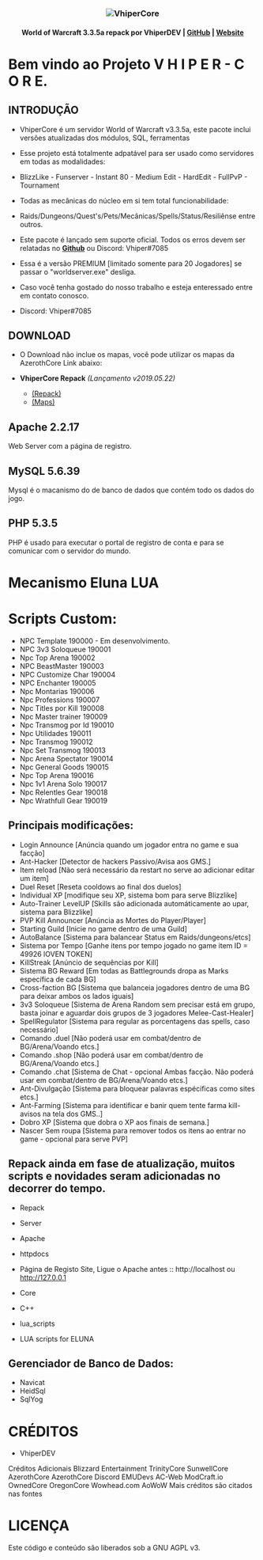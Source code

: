### <p align="center">![VhiperCore](https://media.discordapp.net/attachments/521114818535751681/580934854716162083/w40k0CLZAswQ8ocGJQRbI3wlu8_x9H4A-7h-Uxw6YXoS9gJSCmvbRdnj-JwnRsZgGBV6FTVLKZ6ZIJW0uhfh_y6pu64YF5hBZ1sC.png "VhiperCore")</p>

#### <p align="center"> World of Warcraft 3.3.5a repack por VhiperDEV | [GitHub](https://github.com/vhiperdev) | [Website](https://sites.google.com/view/wowemuladores)</p>


# Bem vindo ao Projeto V H I P E R - C O R E.

## INTRODUÇÃO

- VhiperCore é um servidor World of Warcraft v3.3.5a, este pacote inclui versões atualizadas dos módulos, SQL, ferramentas

- Esse projeto está totalmente adpatável para ser usado como servidores em todas as modalidades:

- BlizzLike - Funserver - Instant 80 - Medium Edit - HardEdit - FullPvP - Tournament

- Todas as mecânicas do núcleo em si tem total funcionabilidade:

- Raids/Dungeons/Quest's/Pets/Mecânicas/Spells/Status/Resiliênse entre outros.

- Este pacote é lançado sem suporte oficial. Todos os erros devem ser relatadas no [**Github**](https://github.com/vhiperdev/VhiperCore/issues) ou Discord: Vhiper#7085

- Essa é a versão PREMIUM [limitado somente para 20 Jogadores] se passar o "worldserver.exe" desliga.

- Caso você tenha gostado do nosso trabalho e esteja enteressado entre em contato conosco.

- Discord: Vhiper#7085

## DOWNLOAD

- O Download não inclue os mapas, você pode utilizar os mapas da AzerothCore Link abaixo:

- **VhiperCore Repack** _(Lançamento v2019.05.22)_
    - [(Repack)](https://rebrand.ly/vhipercore_project)
	- [(Maps)](https://rebrand.ly/vhipercore_mapas)
  

## Apache 2.2.17 
Web Server com a página de registro.

## MySQL 5.6.39
Mysql é o macanismo do de banco de dados que contém todo os dados do jogo.

## PHP 5.3.5
PHP é usado para executar o portal de registro de conta e para se comunicar com o servidor do mundo.

# Mecanismo Eluna LUA

# Scripts Custom:

- NPC Template 	    	190000 - Em desenvolvimento.
- NPC 3v3 Soloqueue   	190001
- Npc Top Arena	    	190002
- NPC BeastMaster     	190003
- NPC Customize Char  	190004
- NPC Enchanter 	    190005
- Npc Montarias	    	190006
- Npc Professions     	190007
- Npc Titles por Kill 	190008
- Npc Master trainer  	190009
- Npc Transmog por Id 	190010
- Npc Utilidades      	190011
- Npc Transmog  	    190012
- Npc Set Transmog    	190013
- Npc Arena Spectator 	190014
- Npc General Goods		190015
- Npc Top Arena 		190016
- Npc 1v1 Arena Solo	190017
- Npc Relentles Gear  	190018
- Npc Wrathfull Gear	190019

## Principais modificações:

- Login Announce	[Anúncia quando um jogador entra no game e sua facção]
- Ant-Hacker 	    	[Detector de hackers Passivo/Avisa aos GMS.]
- Item reload 	    	[Não será necessário da restart no serve ao adicionar editar um item]
- Duel Reset 	    	[Reseta cooldows ao final dos duelos]
- Individual XP 	[modifique seu XP, sistema bom para serve Blizzlike]
- Auto-Trainer LevelUP	[Skills são adicionada automáticamente ao upar, sistema para Blizzlike]
- PVP Kill Announcer  	[Anúncia as Mortes do Player/Player]
- Starting Guild 	[Inicie no game dentro de uma Guild]
- AutoBalance     	[Sistema para balancear Status em Raids/dungeons/etcs]
- Sistema por Tempo   	[Ganhe itens por tempo jogado no game item ID = 49926 lOVEN TOKEN]
- KillStreak 	    	[Anúncio de sequências por Kill]
- Sistema BG Reward  	[Em todas as Battlegrounds dropa as Marks específica de cada BG]
- Cross-faction BG    	[Sistema que balanceia jogadores dentro de uma BG para deixar ambos os lados iguais]
- 3v3 Soloqueue  	[Sistema de Arena Random sem precisar está em grupo, basta joinar e aguardar dois grupos de 3 jogadores Melee-Cast-Healer]
- SpellRegulator 	[Sistema para regular as porcentagens das spells, caso necessário]
- Comando .duel		[Não poderá usar em combat/dentro de BG/Arena/Voando etcs.]
- Comando .shop 	[Não poderá usar em combat/dentro de BG/Arena/Voando etcs.]
- Comando .chat       	[Sistema de Chat - opcional Ambas facção. Não poderá usar em combat/dentro de BG/Arena/Voando etcs.]
- Ant-Divulgação 	[Sistema para bloquear palavras espécificas como sites etcs.]
- Ant-Farming		[Sistema para identificar e banir quem tente farma kill- avisos na tela dos GMS..]
- Dobro XP	    	[Sistema que dobra o XP aos finais de semana.]
- Nascer Sem roupa    	[Sistema para remover todos os itens ao entrar no game - opcional para serve PVP]



## Repack ainda em fase de atualização, muitos scripts e novidades seram adicionadas no decorrer do tempo.


- Repack
- Server
- Apache
- httpdocs
- Página de Registo Site, Ligue o Apache antes :: http://localhost ou http://127.0.0.1

- Core
- C++
- lua_scripts
- LUA scripts for ELUNA

## Gerenciador de Banco de Dados:
- Navicat
- HeidSql
- SqlYog


# CRÉDITOS
- VhiperDEV

Créditos Adicionais 
Blizzard Entertainment 
TrinityCore 
SunwellCore 
AzerothCore 
AzerothCore Discord 
EMUDevs 
AC-Web 
ModCraft.io 
OwnedCore 
OregonCore 
Wowhead.com 
AoWoW 
Mais créditos são citados nas fontes

# LICENÇA
Este código e conteúdo são liberados sob a GNU AGPL v3.
